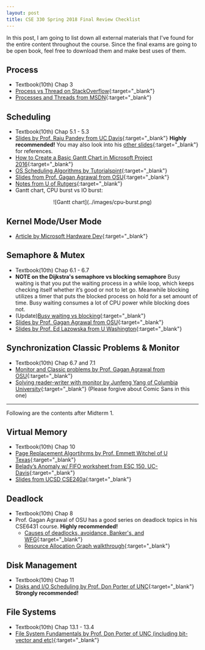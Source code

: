 ```yaml
---
layout: post
title: CSE 330 Spring 2018 Final Review Checklist
---
```

In this post, I am going to list down all external materials that I've found for the entire content throughout the course. Since the final exams are going to be open book, feel free to download them and make best uses of them.

Process
---
* Textbook(10th) Chap 3
* [Process vs Thread on StackOverflow](https://stackoverflow.com/questions/200469/what-is-the-difference-between-a-process-and-a-thread){:target="_blank"}
* [Processes and Threads from MSDN](https://msdn.microsoft.com/en-us/library/windows/desktop/ms684841(v=vs.85).aspx){:target="_blank"}

Scheduling
---
* Textbook(10th) Chap 5.1 - 5.3 
* [Slides by Prof. Raju Pandey from UC Davis](http://web.cs.ucdavis.edu/~pandey/Teaching/ECS150/Lects/05scheduling.pdf){:target="_blank"} **Highly recommended!** You may also look into his [other slides](http://web.cs.ucdavis.edu/~pandey/Teaching/ECS150/Lects/){:target="_blank"} for references.
* [How to Create a Basic Gantt Chart in Microsoft Project 2016](https://www.youtube.com/watch?v=J9uctgUaEic){:target="_blank"} 
* [OS Scheduling Algorithms by Tutorialspint](https://www.tutorialspoint.com/operating_system/os_process_scheduling_algorithms.htm){:target="_blank"} 
* [Slides from Prof. Gagan Agrawal from OSU](http://web.cse.ohio-state.edu/~agrawal.28/660/Slides/jan18.pdf){:target="_blank"} 
* [Notes from U of Rutgers](https://www.cs.rutgers.edu/~pxk/416/notes/07-scheduling.html){:target="_blank"}
* Gantt chart, CPU burst vs IO burst: 
<p align="center"> 
![Gantt chart](../images/cpu-burst.png) 
</p>

Kernel Mode/User Mode
---
* [Article by Microsoft Hardware Dev](https://docs.microsoft.com/en-us/windows-hardware/drivers/gettingstarted/user-mode-and-kernel-mode){:target="_blank"}


Semaphore & Mutex
---
* Textbook(10th) Chap 6.1 - 6.7 
* **NOTE on the Dijkstra's semaphore vs blocking semaphore** Busy waiting is that you put the waiting process in a while loop, which keeps checking itself whether it’s good or not to let go. Meanwhile blocking utilizes a timer that puts the blocked process on hold for a set amount of time. Busy waiting consumes a lot of CPU power while blocking does not.
* (Update)[Busy waiting vs blocking](https://stackoverflow.com/questions/26541119/whats-different-between-the-blocked-and-busy-waiting){:target="_blank"}
* [Slides by Prof. Gagan Agrawal from OSU](http://web.cse.ohio-state.edu/~agrawal.28/760/Slides/jan12.pdf){:target="_blank"}
* [Slides by Prof. Ed Lazowska from U Washington](https://courses.cs.washington.edu/courses/cse451/10au/lectures/8-sema_mon.pdf){:target="_blank"}

Synchronization Classic Problems & Monitor
---
* Textbook(10th) Chap 6.7 and 7.1
* [Monitor and Classic problems by Prof. Gagan Agrawal from OSU](http://web.cse.ohio-state.edu/~agrawal.28/760/Slides/jan17.pdf){:target="_blank"}
* [Solving reader-writer with monitor by Junfeng Yang of Columbia University](https://www.cs.columbia.edu/~junfeng/13fa-w4118/lectures/l10-semaphore-monitor.pdf){:target="_blank"} (Please forgive about Comic Sans in this one)

***
Following are the contents after Midterm 1.

Virtual Memory
---
* Textbook(10th) Chap 10
* [Page Replacement Algortihrms by Prof. Emmett Witchel of U Texas](http://www.cs.utexas.edu/users/witchel/372/lectures/16.PageReplacementAlgos.pdf){:target="_blank"}
* [Belady’s Anomaly w/ FIFO worksheet from ESC 150, UC-Davis](http://nob.cs.ucdavis.edu/classes/ecs150-2008-02/handouts/memory/mm-belady.pdf){:target="_blank"}
* [Slides from UCSD CSE240a](https://cseweb.ucsd.edu/classes/fa10/cse240a/pdf/08/CSE240A-MBT-L18-VirtualMemory.ppt.pdf){:target="_blank"}

Deadlock
---
* Textbook(10th) Chap 8
* Prof. Gagan Agrawal of OSU has a good series on deadlock topics in his CSE6431 course. **Highly recommended!**
	* [Causes of deadlocks, avoidance, Banker's, and WFG](http://web.cse.ohio-state.edu/~agrawal.28/760/Slides/feb23.pdf){:target="_blank"}
	* [Resource Allocation Graph walkthrough](http://web.cse.ohio-state.edu/~agrawal.28/760/Slides/mar7.pdf){:target="_blank"}



Disk Management
---
* Textbook(10th) Chap 11
* [Disks and I/O Scheduling by Prof. Don Porter of UNC](http://www.cs.unc.edu/~porter/courses/comp530/f16/slides/disk-scheduling.pdf){:target="_blank"} **Strongly recommended!**

File Systems
---
* Textbook(10th) Chap 13.1 - 13.4
* [File System Fundamentals by Prof. Don Porter of UNC (including bit-vector and etc)](http://www.cs.unc.edu/~porter/courses/comp530/f16/slides/file-systems.pdf){:target="_blank"}


